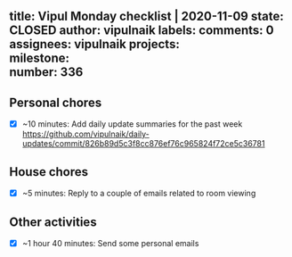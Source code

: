 title:	Vipul Monday checklist | 2020-11-09
state:	CLOSED
author:	vipulnaik
labels:	
comments:	0
assignees:	vipulnaik
projects:	
milestone:	
number:	336
--
## Personal chores

- [x] ~10 minutes: Add daily update summaries for the past week https://github.com/vipulnaik/daily-updates/commit/826b89d5c3f8cc876ef76c965824f72ce5c36781

## House chores

- [x] ~5 minutes: Reply to a couple of emails related to room viewing

## Other activities

- [x] ~1 hour 40 minutes: Send some personal emails
